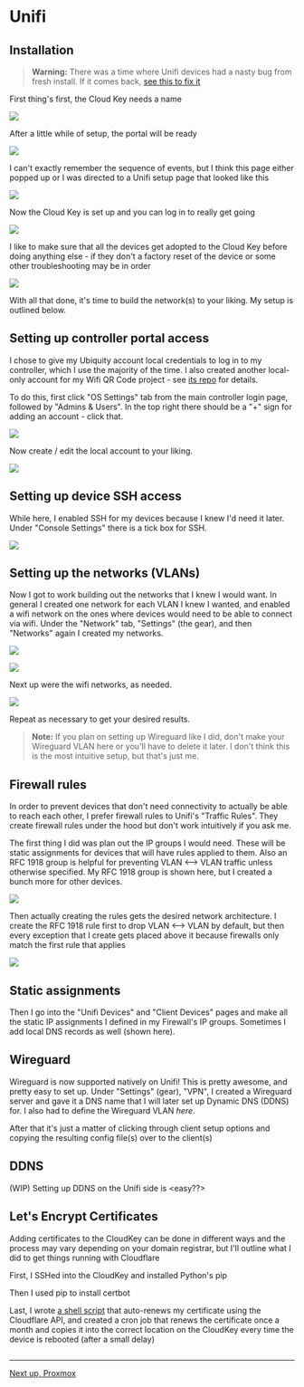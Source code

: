 # Unifi


## Installation


> **Warning:** There was a time where Unifi devices had a nasty bug from fresh install. If it comes back, [see this to fix it](https://community.ui.com/questions/USG-not-advertising-default-gateway/08ac3059-d4b0-4860-889c-d69c1bd3e7e4)


First thing's first, the Cloud Key needs a name


![](images/unifi_ui/00_name_cloud_key.png)


After a little while of setup, the portal will be ready


![](images/unifi_ui/01_set_up_cloud_key.png)


I can't exactly remember the sequence of events, but I think this page either popped up or I was directed to a Unifi setup page that looked like this


![](images/unifi_ui/02_manage_gateway.png)


Now the Cloud Key is set up and you can log in to really get going


![](images/unifi_ui/03_log_in_to_cloud_key.png)


I like to make sure that all the devices get adopted to the Cloud Key before doing anything else - if they don't a factory reset of the device or some other troubleshooting may be in order


![](images/unifi_ui/04_adopt_all_devices.png)


With all that done, it's time to build the network(s) to your liking. My setup is outlined below.


## Setting up controller portal access


I chose to give my Ubiquity account local credentials to log in to my controller, which I use the majority of the time. I also created another local-only account for my Wifi QR Code project - see [its repo](https://github.com/kmanc/wifi_qr) for details. 


To do this, first click "OS Settings" tab from the main controller login page, followed by "Admins & Users". In the top right there should be a "+" sign for adding an account - click that.


![](images/unifi_ui/05_create_local_account.png)


Now create / edit the local account to your liking.


![](images/unifi_ui/06_account_creation_continued.png)


## Setting up device SSH access


While here, I enabled SSH for my devices because I knew I'd need it later. Under "Console Settings" there is a tick box for SSH.


![](images/unifi_ui/07_enable_ssh.png)


## Setting up the networks (VLANs)


Now I got to work building out the networks that I knew I would want. In general I created one network for each VLAN I knew I wanted, and enabled a wifi network on the ones where devices would need to be able to connect via wifi. Under the "Network" tab, "Settings" (the gear), and then "Networks" again I created my networks.


![](images/unifi_ui/08_create_first_network.png)


![](images/unifi_ui/09_network_creation_continued.png)


Next up were the wifi networks, as needed.


![](images/unifi_ui/10_create_first_wifi.png)


Repeat as necessary to get your desired results.


> **Note:** If you plan on setting up Wireguard like I did, don't make your Wireguard VLAN here or you'll have to delete it later. I don't think this is the most intuitive setup, but that's just me.


## Firewall rules


In order to prevent devices that don't need connectivity to actually be able to reach each other, I prefer firewall rules to Unifi's "Traffic Rules". They create firewall rules under the hood but don't work intuitively if you ask me.


The first thing I did was plan out the IP groups I would need. These will be static assignments for devices that will have rules applied to them. Also an RFC 1918 group is helpful for preventing VLAN <--> VLAN traffic unless otherwise specified. My RFC 1918 group is shown here, but I created a bunch more for other devices.


![](images/unifi_ui/11_rfc_1918_group.png)


Then actually creating the rules gets the desired network architecture. I create the RFC 1918 rule first to drop VLAN <--> VLAN by default, but then every exception that I create gets placed above it because firewalls only match the first rule that applies


![](images/unifi_ui/12_firewall_rule.png)


## Static assignments


Then I go into the "Unifi Devices" and "Client Devices" pages and make all the static IP assignments I defined in my Firewall's IP groups. Sometimes I add local DNS records as well (shown here).


[](images/unifi_ui/13_controller_hostname.png)


## Wireguard


Wireguard is now supported natively on Unifi! This is pretty awesome, and pretty easy to set up. Under "Settings" (gear), "VPN", I created a Wireguard server and gave it a DNS name that I will later set up Dynamic DNS (DDNS) for. I also had to define the Wireguard VLAN _here_.


[](images/unifi_ui/14_wireguard_server_setup.png)


After that it's just a matter of clicking through client setup options and copying the resulting config file(s) over to the client(s)


[](images/unifi_ui/15_wireguard_client_setup.png)


## DDNS


(WIP) Setting up DDNS on the Unifi side is <easy??>


[](images/unifi_ui/16_WIP.png)


## Let's Encrypt Certificates


Adding certificates to the CloudKey can be done in different ways and the process may vary depending on your domain registrar, but I'll outline what I did to get things running with Cloudflare

First, I SSHed into the CloudKey and installed Python's pip


[](images/unifi_ssh/00_install_pip_cloud_key.png)


Then I used pip to install certbot


[](images/unifi_ssh/01_pip_install_certbot.png)


Last, I wrote [a shell script](https://github.com/kmanc/unifi_network_setup/blob/main/scripts/cloudflare_lets_encrypt_renewer.sh) that auto-renews my certificate using the Cloudflare API, and created a cron job that renews the certificate once a month and copies it into the correct location on the CloudKey every time the device is rebooted (after a small delay)


<img src="images/unifi_ssh/02_cronjob_cert_stuff.png" alt="" />


---
[Next up, Proxmox](https://kmanc.github.io/unifi_network_setup/proxmox.html)
